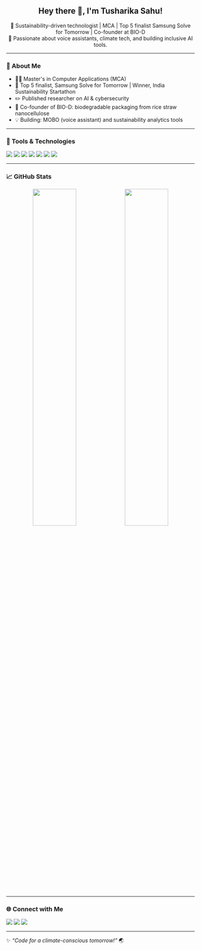 <h2 align="center"> Hey there 👋, I'm Tusharika Sahu! </h2>

<p align="center">
💚 Sustainability-driven technologist | MCA | Top 5 finalist Samsung Solve for Tomorrow | Co-founder at BIO-D <br>
🔭 Passionate about voice assistants, climate tech, and building inclusive AI tools.
</p>

---

### 🌱 About Me
- 🧑‍🎓 Master's in Computer Applications (MCA)
- 🥇 Top 5 finalist, Samsung Solve for Tomorrow | Winner, India Sustainability Startathon
- ✏️ Published researcher on AI & cybersecurity
- 🌿 Co-founder of BIO-D: biodegradable packaging from rice straw nanocellulose
- 💡 Building: MOBO (voice assistant) and sustainability analytics tools

---

### 🔧 Tools & Technologies
<p align="left">
<img src="https://img.shields.io/badge/Python-3776AB?style=for-the-badge&logo=python&logoColor=white"/> 
<img src="https://img.shields.io/badge/JavaScript-F7DF1E?style=for-the-badge&logo=javascript&logoColor=black"/>
<img src="https://img.shields.io/badge/TypeScript-007ACC?style=for-the-badge&logo=typescript&logoColor=white"/>
<img src="https://img.shields.io/badge/React-20232A?style=for-the-badge&logo=react&logoColor=61DAFB"/>
<img src="https://img.shields.io/badge/Firebase-FFCA28?style=for-the-badge&logo=firebase&logoColor=black"/>
<img src="https://img.shields.io/badge/Tailwind_CSS-38B2AC?style=for-the-badge&logo=tailwind-css&logoColor=white"/>
<img src="https://img.shields.io/badge/GitHub-181717?style=for-the-badge&logo=github&logoColor=white"/>
</p>

---

### 📈 GitHub Stats
<p align="center">
  <img src="https://github-readme-stats.vercel.app/api?username=Tusharikasahu&show_icons=true&theme=radical" width="48%"/>
  <img src="https://github-readme-streak-stats.herokuapp.com?user=Tusharikasahu&theme=radical&hide_border=true" width="48%"/>
</p>

---

### 🌐 Connect with Me
<p align="left">
  <a href="https://www.linkedin.com/in/sahutusharika/"><img src="https://img.shields.io/badge/LinkedIn-0077B5?style=for-the-badge&logo=linkedin&logoColor=white"/></a>
  <a href="sahutusharika@gmail.com"><img src="https://img.shields.io/badge/Email-D14836?style=for-the-badge&logo=gmail&logoColor=white"/></a>
  <a href="https://github.com/Tusharikasahu"><img src="https://img.shields.io/badge/Portfolio-000?style=for-the-badge&logo=github&logoColor=white"/></a>
</p>

---

✨ _“Code for a climate-conscious tomorrow!”_ 🌏
